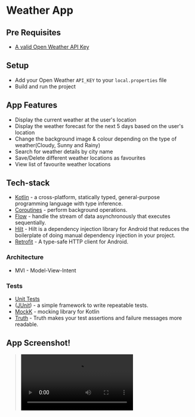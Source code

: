 # Weather App


## Pre Requisites
- [A valid Open Weather API Key](https://openweathermap.org/appid)

## Setup
- Add your Open Weather `API_KEY` to your `local.properties` file
- Build and run the project

## App Features

* Display the current weather at the user's location
* Display the weather forecast for the next 5 days based on the user's location
* Change the background image & colour depending on the type of weather(Cloudy, Sunny and Rainy)
* Search for weather details by city name
* Save/Delete different weather locations as favourites
* View list of favourite weather locations

## Tech-stack
* [Kotlin](https://kotlinlang.org/) - a cross-platform, statically typed, general-purpose programming language with type inference.
* [Coroutines](https://kotlinlang.org/docs/reference/coroutines-overview.html) - perform background operations.
* [Flow](https://kotlinlang.org/docs/reference/coroutines/flow.html) - handle the stream of data asynchronously that executes sequentially.
* [Hilt](https://developer.android.com/training/dependency-injection/hilt-android) - Hilt is a dependency injection library for Android that reduces the boilerplate of doing manual dependency injection in your project.
* [Retrofit](https://square.github.io/retrofit/) - A type-safe HTTP client for Android.

### Architecture
* MVI - Model-View-Intent

### Tests
* [Unit Tests](https://en.wikipedia.org/wiki/Unit_testing) 
* ([JUnit](https://junit.org/junit4/)) - a simple framework to write repeatable tests.
* [MockK](https://github.com/mockk) - mocking library for Kotlin
* [Truth](https://github.com/google/truth) - Truth makes your test assertions and failure messages more readable.

## App Screenshot!
> ![Video](https://github-production-user-asset-6210df.s3.amazonaws.com/27956755/312341129-e93a4ded-868b-427d-a38c-ac15feceeccb.mp4?X-Amz-Algorithm=AWS4-HMAC-SHA256&X-Amz-Credential=AKIAVCODYLSA53PQK4ZA%2F20240313%2Fus-east-1%2Fs3%2Faws4_request&X-Amz-Date=20240313T065938Z&X-Amz-Expires=300&X-Amz-Signature=7ecfd6a670686418cf617f2c81e9027d5ec6791a368421b1dc76c1a6e27749fb&X-Amz-SignedHeaders=host&actor_id=27956755&key_id=0&repo_id=761777134)


